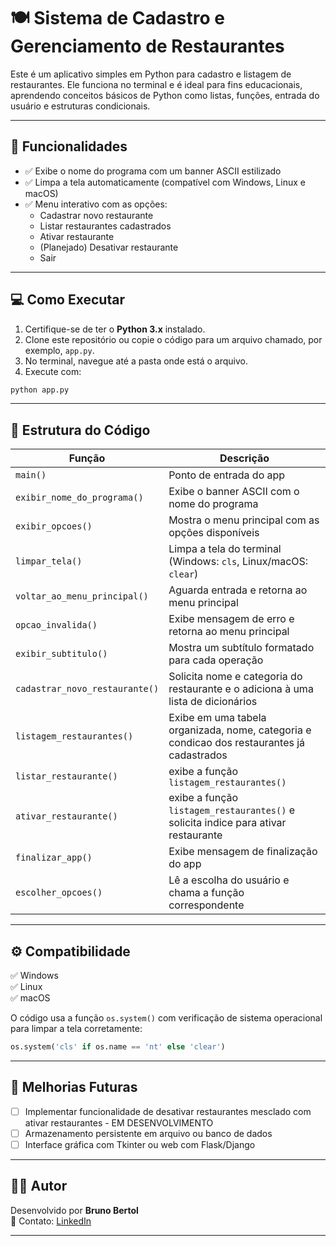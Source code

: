 # 🍽️ Sistema de Cadastro e Gerenciamento de Restaurantes

Este é um aplicativo simples em Python para cadastro e listagem de restaurantes. Ele funciona no terminal e é ideal para fins educacionais, aprendendo conceitos básicos de Python como listas, funções, entrada do usuário e estruturas condicionais.

---

## 🧠 Funcionalidades

- ✅ Exibe o nome do programa com um banner ASCII estilizado  
- ✅ Limpa a tela automaticamente (compatível com Windows, Linux e macOS)  
- ✅ Menu interativo com as opções:
  - Cadastrar novo restaurante
  - Listar restaurantes cadastrados
  - Ativar restaurante
  - (Planejado) Desativar restaurante
  - Sair

---

## 💻 Como Executar

1. Certifique-se de ter o **Python 3.x** instalado.
2. Clone este repositório ou copie o código para um arquivo chamado, por exemplo, `app.py`.
3. No terminal, navegue até a pasta onde está o arquivo.
4. Execute com:

```bash
python app.py
```

---

## 📂 Estrutura do Código

| Função                         | Descrição                                                                |
|-------------------------------|---------------------------------------------------------------------------|
| `main()`                      | Ponto de entrada do app                                                   |
| `exibir_nome_do_programa()`   | Exibe o banner ASCII com o nome do programa                               |
| `exibir_opcoes()`             | Mostra o menu principal com as opções disponíveis                         |
| `limpar_tela()`               | Limpa a tela do terminal (Windows: `cls`, Linux/macOS: `clear`)           |
| `voltar_ao_menu_principal()`  | Aguarda entrada e retorna ao menu principal                               |
| `opcao_invalida()`            | Exibe mensagem de erro e retorna ao menu principal                        |
| `exibir_subtitulo()`          | Mostra um subtítulo formatado para cada operação                          |
| `cadastrar_novo_restaurante()`| Solicita nome e categoria do restaurante e o adiciona à uma lista de dicionários|
| `listagem_restaurantes()`     | Exibe em uma tabela organizada, nome, categoria e condicao dos restaurantes já cadastrados|
| `listar_restaurante()`        | exibe a função `listagem_restaurantes()`                                  |
| `ativar_restaurante()`        | exibe a função `listagem_restaurantes()` e solicita indice para ativar restaurante|
| `finalizar_app()`             | Exibe mensagem de finalização do app                                      |
| `escolher_opcoes()`           | Lê a escolha do usuário e chama a função correspondente                   |

---

## ⚙️ Compatibilidade

✅ Windows  
✅ Linux  
✅ macOS

O código usa a função `os.system()` com verificação de sistema operacional para limpar a tela corretamente:

```python
os.system('cls' if os.name == 'nt' else 'clear')
```

---

## 📌 Melhorias Futuras

- [ ] Implementar funcionalidade de desativar restaurantes mesclado com ativar restaurantes  -  EM DESENVOLVIMENTO
- [ ] Armazenamento persistente em arquivo ou banco de dados
- [ ] Interface gráfica com Tkinter ou web com Flask/Django

---

## 🧑‍💻 Autor

Desenvolvido por **Bruno Bertol**  
🔗 Contato: [LinkedIn](https://www.linkedin.com/in/bruno-bertol-894267209)

---